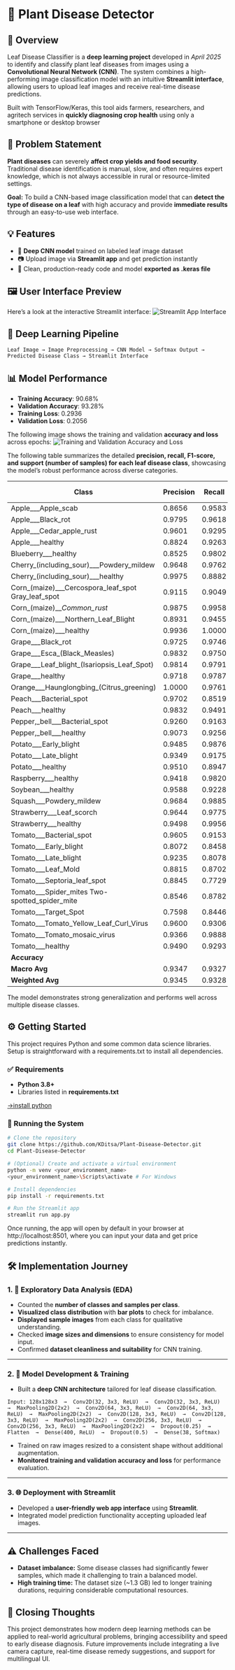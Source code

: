 # 🌿 Plant Disease Detector
## 📘 Overview
Leaf Disease Classifier is a **deep learning project** developed in *April 2025* to identify and classify plant leaf diseases from images using a **Convolutional Neural Network (CNN)**. The system combines a high-performing image classification model with an intuitive **Streamlit interface**, allowing users to upload leaf images and receive real-time disease predictions.

Built with TensorFlow/Keras, this tool aids farmers, researchers, and agritech services in **quickly diagnosing crop health** using only a smartphone or desktop browser

## 📌 Problem Statement
**Plant diseases** can severely **affect crop yields and food security**. Traditional disease identification is manual, slow, and often requires expert knowledge, which is not always accessible in rural or resource-limited settings.

**Goal:**
To build a CNN-based image classification model that can **detect the type of disease on a leaf** with high accuracy and provide **immediate results** through an easy-to-use web interface.

## 💡 Features
- 🧬 **Deep CNN model** trained on labeled leaf image dataset
- 📷 Upload image via **Streamlit app** and get prediction instantly
- 🧼 Clean, production-ready code and model **exported as .keras file**

## 🖼️ User Interface Preview
Here’s a look at the interactive Streamlit interface:
![Streamlit App Interface](image/User_interface.png)

## 🧠 Deep Learning Pipeline
```
Leaf Image → Image Preprocessing → CNN Model → Softmax Output → Predicted Disease Class → Streamlit Interface
```

## 📊 Model Performance
- **Training Accuracy**: 90.68%
- **Validation Accuracy**: 93.28%
- **Training Loss**: 0.2936
- **Validation Loss**: 0.2056

The following image shows the training and validation **accuracy and loss** across epochs:
![Training and Validation Accuracy and Loss](image/Accuracy.png)

The following table summarizes the detailed **precision, recall, F1-score, and support (number of samples) for each leaf disease class**, showcasing the model’s robust performance across diverse categories.


| Class                                    | Precision | Recall  | F1-Score | Support |
|------------------------------------------|-----------|---------|----------|---------|
| Apple___Apple_scab                       | 0.8656    | 0.9583  | 0.9096   | 504     |
| Apple___Black_rot                        | 0.9795    | 0.9618  | 0.9706   | 497     |
| Apple___Cedar_apple_rust                 | 0.9601    | 0.9295  | 0.9446   | 440     |
| Apple___healthy                         | 0.8824    | 0.9263  | 0.9038   | 502     |
| Blueberry___healthy                      | 0.8525    | 0.9802  | 0.9119   | 454     |
| Cherry_(including_sour)___Powdery_mildew| 0.9648    | 0.9762  | 0.9705   | 421     |
| Cherry_(including_sour)___healthy        | 0.9975    | 0.8882  | 0.9397   | 456     |
| Corn_(maize)___Cercospora_leaf_spot Gray_leaf_spot | 0.9115 | 0.9049 | 0.9082   | 410     |
| Corn_(maize)___Common_rust_              | 0.9875    | 0.9958  | 0.9916   | 477     |
| Corn_(maize)___Northern_Leaf_Blight     | 0.8931    | 0.9455  | 0.9185   | 477     |
| Corn_(maize)___healthy                   | 0.9936    | 1.0000  | 0.9968   | 465     |
| Grape___Black_rot                       | 0.9725    | 0.9746  | 0.9735   | 472     |
| Grape___Esca_(Black_Measles)            | 0.9832    | 0.9750  | 0.9791   | 480     |
| Grape___Leaf_blight_(Isariopsis_Leaf_Spot) | 0.9814 | 0.9791 | 0.9802   | 430     |
| Grape___healthy                         | 0.9718    | 0.9787  | 0.9753   | 423     |
| Orange___Haunglongbing_(Citrus_greening)| 1.0000    | 0.9761  | 0.9879   | 503     |
| Peach___Bacterial_spot                  | 0.9702    | 0.8519  | 0.9072   | 459     |
| Peach___healthy                        | 0.9832    | 0.9491  | 0.9658   | 432     |
| Pepper,_bell___Bacterial_spot          | 0.9260    | 0.9163  | 0.9211   | 478     |
| Pepper,_bell___healthy                  | 0.9073    | 0.9256  | 0.9163   | 497     |
| Potato___Early_blight                   | 0.9485    | 0.9876  | 0.9677   | 485     |
| Potato___Late_blight                    | 0.9349    | 0.9175  | 0.9261   | 485     |
| Potato___healthy                       | 0.9510    | 0.8947  | 0.9220   | 456     |
| Raspberry___healthy                    | 0.9418    | 0.9820  | 0.9615   | 445     |
| Soybean___healthy                     | 0.9588    | 0.9228  | 0.9405   | 505     |
| Squash___Powdery_mildew               | 0.9684    | 0.9885  | 0.9783   | 434     |
| Strawberry___Leaf_scorch              | 0.9644    | 0.9775  | 0.9709   | 444     |
| Strawberry___healthy                  | 0.9498    | 0.9956  | 0.9722   | 456     |
| Tomato___Bacterial_spot               | 0.9605    | 0.9153  | 0.9373   | 425     |
| Tomato___Early_blight                 | 0.8072    | 0.8458  | 0.8260   | 480     |
| Tomato___Late_blight                  | 0.9235    | 0.8078  | 0.8618   | 463     |
| Tomato___Leaf_Mold                   | 0.8815    | 0.8702  | 0.8758   | 470     |
| Tomato___Septoria_leaf_spot           | 0.8845    | 0.7729  | 0.8250   | 436     |
| Tomato___Spider_mites Two-spotted_spider_mite | 0.8546 | 0.8782 | 0.8662   | 435     |
| Tomato___Target_Spot                 | 0.7598    | 0.8446  | 0.8000   | 457     |
| Tomato___Tomato_Yellow_Leaf_Curl_Virus | 0.9600  | 0.9306  | 0.9451   | 490     |
| Tomato___Tomato_mosaic_virus           | 0.9366    | 0.9888  | 0.9620   | 448     |
| Tomato___healthy                     | 0.9490    | 0.9293  | 0.9391   | 481     |
| **Accuracy**                          |           |         | 0.9328   | 17572   |
| **Macro Avg**                        | 0.9347    | 0.9327  | 0.9329   | 17572   |
| **Weighted Avg**                    | 0.9345    | 0.9328  | 0.9329   | 17572   |

The model demonstrates strong generalization and performs well across multiple disease classes.

## ⚙️ Getting Started

This project requires Python and some common data science libraries. Setup is straightforward with a requirements.txt to install all dependencies.

### ✅ Requirements

- **Python 3.8+**
- Libraries listed in **requirements.txt**

[->install python](https://www.python.org/downloads/)

### 🚀 Running the System

```bash
# Clone the repository
git clone https://github.com/KDitsa/Plant-Disease-Detector.git
cd Plant-Disease-Detector

# (Optional) Create and activate a virtual environment
python -m venv <your_environment_name>
<your_environment_name>\Scripts\activate # For Windows

# Install dependencies
pip install -r requirements.txt

# Run the Streamlit app
streamlit run app.py
```

Once running, the app will open by default in your browser at http://localhost:8501, where you can input your data and get price predictions instantly.

## 🛠️ Implementation Journey
### 1. 🔎 Exploratory Data Analysis (EDA)
- Counted the **number of classes and samples per class**.
- **Visualized class distribution** with **bar plots** to check for imbalance.
- **Displayed sample images** from each class for qualitative understanding.
- Checked **image sizes and dimensions** to ensure consistency for model input.
- Confirmed **dataset cleanliness and suitability** for CNN training.

---

### 2. 🤖 Model Development & Training
- Built a **deep CNN architecture** tailored for leaf disease classification.

```
Input: 128x128x3  →  Conv2D(32, 3x3, ReLU)  →  Conv2D(32, 3x3, ReLU)  →  MaxPooling2D(2x2)  →  Conv2D(64, 3x3, ReLU)  →  Conv2D(64, 3x3, ReLU)  →  MaxPooling2D(2x2)  →  Conv2D(128, 3x3, ReLU)  →  Conv2D(128, 3x3, ReLU)  →  MaxPooling2D(2x2)  →  Conv2D(256, 3x3, ReLU)  →  Conv2D(256, 3x3, ReLU)  →  MaxPooling2D(2x2)  →  Dropout(0.25)  →  Flatten  →  Dense(400, ReLU)  →  Dropout(0.5)  →  Dense(38, Softmax)
```

- Trained on raw images resized to a consistent shape without additional augmentation.
- **Monitored training and validation accuracy and loss** for performance evaluation.

---

### 3. 🌐 Deployment with Streamlit
- Developed a **user-friendly web app interface** using **Streamlit**.
- Integrated model prediction functionality accepting uploaded leaf images.

---

## ⚠️ Challenges Faced
- **Dataset imbalance:** Some disease classes had significantly fewer samples, which made it challenging to train a balanced model.
- **High training time:** The dataset size (~1.3 GB) led to longer training durations, requiring considerable computational resources.

## 📝 Closing Thoughts
This project demonstrates how modern deep learning methods can be applied to real-world agricultural problems, bringing accessibility and speed to early disease diagnosis. Future improvements include integrating a live camera capture, real-time disease remedy suggestions, and support for multilingual UI.
